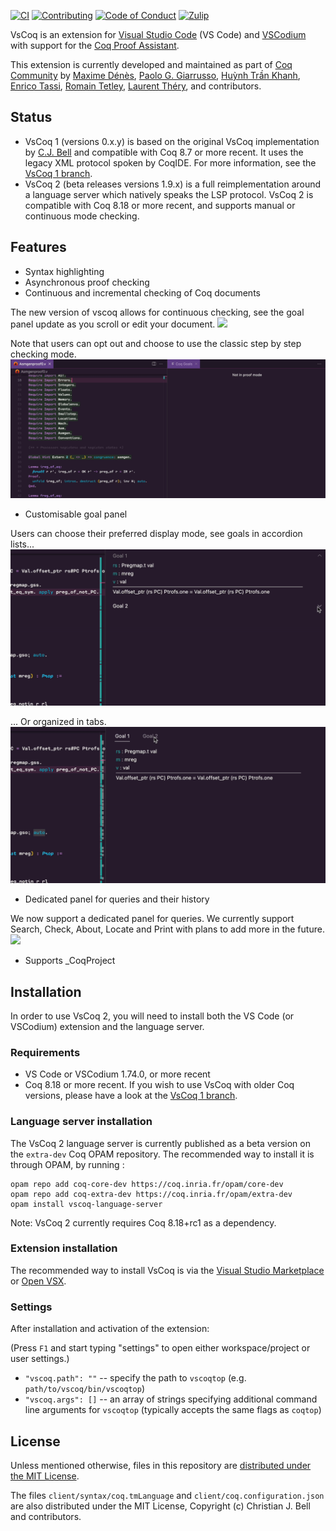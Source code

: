 [![CI][action-shield]][action-link]
[![Contributing][contributing-shield]][contributing-link]
[![Code of Conduct][conduct-shield]][conduct-link]
[![Zulip][zulip-shield]][zulip-link]

[action-shield]: https://github.com/coq-community/vscoq/actions/workflows/ci.yml/badge.svg?branch=main
[action-link]: https://github.com/coq-community/vscoq/actions?query=workflow:ci

[contributing-shield]: https://img.shields.io/badge/contributions-welcome-%23f7931e.svg
[contributing-link]: https://github.com/coq-community/manifesto/blob/master/CONTRIBUTING.md

[conduct-shield]: https://img.shields.io/badge/%E2%9D%A4-code%20of%20conduct-%23f15a24.svg
[conduct-link]: https://github.com/coq-community/manifesto/blob/master/CODE_OF_CONDUCT.md

[zulip-shield]: https://img.shields.io/badge/chat-on%20zulip-%23c1272d.svg
[zulip-link]: https://coq.zulipchat.com/#narrow/stream/237662-VsCoq-devs.20.26.20users

VsCoq is an extension for [Visual Studio Code](https://code.visualstudio.com/)
(VS Code) and [VSCodium](https://vscodium.com/) with support for the [Coq Proof
Assistant](https://coq.inria.fr/).

This extension is currently developed and maintained as part of
[Coq Community](https://github.com/coq-community/manifesto) by
[Maxime Dénès](https://github.com/maximedenes),
[Paolo G. Giarrusso](https://github.com/Blaisorblade),
[Huỳnh Trần Khanh](https://github.com/huynhtrankhanh),
[Enrico Tassi](https://github.com/gares),
[Romain Tetley](https://github.com/rtetley),
[Laurent Théry](https://github.com/thery),
and contributors.

## Status

- VsCoq 1 (versions 0.x.y) is based on the original VsCoq implementation by [C.J. Bell](https://github.com/siegebell)
  and compatible with Coq 8.7 or more recent. It uses the legacy XML protocol
  spoken by CoqIDE. For more information, see the
  [VsCoq 1 branch](https://github.com/coq-community/vscoq/tree/vscoq1).
- VsCoq 2 (beta releases versions 1.9.x) is a full reimplementation around a
  language server which natively speaks the LSP protocol. VsCoq 2 is
  compatible with Coq 8.18 or more recent, and supports manual or continuous mode
  checking.

## Features
* Syntax highlighting
* Asynchronous proof checking
* Continuous and incremental checking of Coq documents

The new version of vscoq allows for continuous checking, see the goal panel update as you scroll or edit your document.
![](gif/continuous-mode.gif)

Note that users can opt out and choose to use the classic step by step checking mode. 
![](gif/manual-mode.gif)

* Customisable goal panel 
  
Users can choose their preferred display mode, see goals in accordion lists...
![](gif/goals-accordion.gif)

... Or organized in tabs. 
![](gif/goals-tab.gif)

* Dedicated panel for queries and their history

We now support a dedicated panel for queries. We currently support Search, Check, About, Locate and Print with plans 
to add more in the future.
![](gif/query-panel.gif)

* Supports \_CoqProject

## Installation

In order to use VsCoq 2, you will need to install both the VS Code (or VSCodium) extension and the language server.

### Requirements
* VS Code or VSCodium 1.74.0, or more recent
* Coq 8.18 or more recent. If you wish to use VsCoq with older Coq versions, please have a look at the
[VsCoq 1 branch](https://github.com/coq-community/vscoq/tree/vscoq1).

### Language server installation

The VsCoq 2 language server is currently published as a beta version on the `extra-dev` Coq OPAM repository. The recommended way to install it is through OPAM, by running :

```
opam repo add coq-core-dev https://coq.inria.fr/opam/core-dev
opam repo add coq-extra-dev https://coq.inria.fr/opam/extra-dev
opam install vscoq-language-server
```

Note: VsCoq 2 currently requires Coq 8.18+rc1 as a dependency.

### Extension installation

The recommended way to install VsCoq is via the [Visual Studio Marketplace](https://marketplace.visualstudio.com/items?itemName=maximedenes.vscoq) or [Open VSX](https://open-vsx.org/extension/maximedenes/vscoq).

### Settings
After installation and activation of the extension:

(Press `F1` and start typing "settings" to open either workspace/project or user settings.)
* `"vscoq.path": ""` -- specify the path to `vscoqtop` (e.g. `path/to/vscoq/bin/vscoqtop`)
* `"vscoq.args": []` -- an array of strings specifying additional command line arguments for `vscoqtop` (typically accepts the same flags as `coqtop`)

## License
Unless mentioned otherwise, files in this repository are [distributed under the MIT License](LICENSE).

The files `client/syntax/coq.tmLanguage` and `client/coq.configuration.json` are
also distributed under the MIT License, Copyright (c) Christian J. Bell and
contributors.